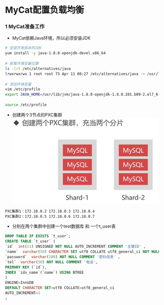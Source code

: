 # MyCat配置负载均衡

### 1 MyCat准备工作
- MyCat依赖Java环境，所以必须安装JDK
```bash
# 安装开发版本的JDK
yum install -y java-1.8.0-openjdk-devel.x86_64

# 查看环境变量位置
ls -lrt /etc/alternatives/java
lrwxrwxrwx 1 root root 73 Apr 11 08:27 /etc/alternatives/java -> /usr/lib/jvm/java-1.8.0-openjdk-1.8.0.201.b09-2.el7_6.x86_64/jre/bin/java

# 添加环境变量
vim /etc/profile
export JAVA_HOME=/usr/lib/jvm/java-1.8.0-openjdk-1.8.0.201.b09-2.el7_6.x86_64

source /etc/profile
```
- 创建两个3节点的PXC集群
![Mysql](./images/6-1.png)
```txt
PXC集群1：172.18.0.2 172.18.0.3 172.18.0.4
PXC集群2：172.18.0.5 172.18.0.6 172.18.0.7
```
- 分别在两个集群中创建一个test数据库 和 一个t_user表
```sql
DROP TABLE IF EXISTS `t_user`;
CREATE TABLE `t_user` (
`id`  int(11) UNSIGNED NOT NULL AUTO_INCREMENT COMMENT '主键ID' ,
`name`  varchar(50) CHARACTER SET utf8 COLLATE utf8_general_ci NOT NULL  COMMENT '名称信息',
`password`  varchar(200) NOT NULL COMMENT '密码信息' ,
`tel`  varchar(50) NOT NULL COMMENT '电话',
PRIMARY KEY (`id`),
INDEX `idx_name`(`name`) USING BTREE
)
ENGINE=InnoDB
DEFAULT CHARACTER SET=utf8 COLLATE=utf8_general_ci
AUTO_INCREMENT=1
;
```